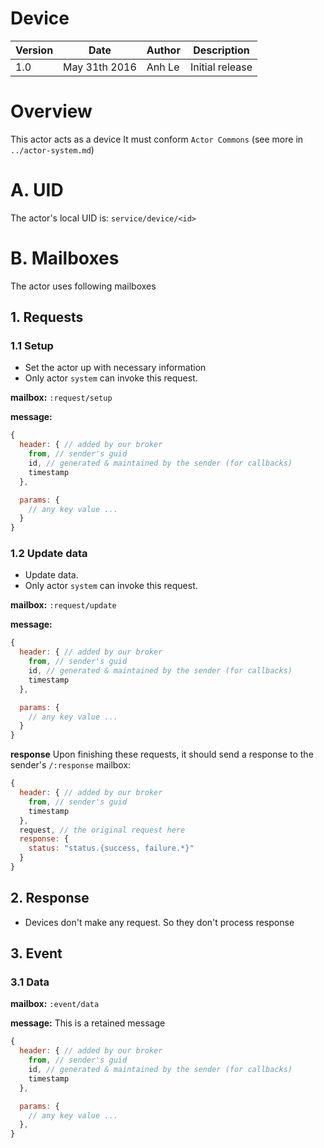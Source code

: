 Device
===================

Version | Date          | Author | Description
------- | ------------- | ------ | ---------------
1.0     | May 31th 2016 | Anh Le | Initial release

# Overview
This actor acts as a device
It must conform `Actor Commons` (see more in `../actor-system.md`)

# A. UID
The actor's local UID is: `service/device/<id>`

# B. Mailboxes
The actor uses following mailboxes

## 1. Requests
### 1.1 Setup
- Set the actor up with necessary information
- Only actor `system` can invoke this request.

**mailbox:** `:request/setup`

**message:**

```javascript
{
  header: { // added by our broker
    from, // sender's guid
    id, // generated & maintained by the sender (for callbacks)
    timestamp
  },

  params: {
    // any key value ...
  }
}
```

### 1.2 Update data

- Update data.
- Only actor `system` can invoke this request.

**mailbox:** `:request/update`

**message:**

```javascript
{
  header: { // added by our broker
    from, // sender's guid
    id, // generated & maintained by the sender (for callbacks)
    timestamp
  },

  params: {
    // any key value ...
  }
}
```

**response** Upon finishing these requests, it should send a response to the sender's `/:response` mailbox:

```js
{
  header: { // added by our broker
    from, // sender's guid
    timestamp
  },
  request, // the original request here
  response: {
    status: "status.{success, failure.*}"
  }
}
```

## 2. Response
- Devices don't make any request. So they don't process response

## 3. Event
### 3.1 Data
**mailbox:** `:event/data`

**message:** This is a retained message

```javascript
{
  header: { // added by our broker
    from, // sender's guid
    id, // generated & maintained by the sender (for callbacks)
    timestamp
  },

  params: {
    // any key value ...
  },
}
```
